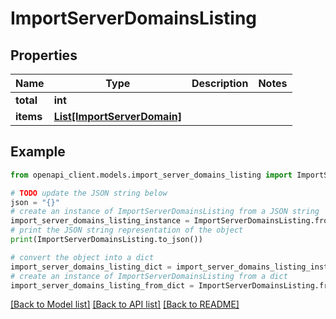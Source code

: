 # ImportServerDomainsListing


## Properties

Name | Type | Description | Notes
------------ | ------------- | ------------- | -------------
**total** | **int** |  | 
**items** | [**List[ImportServerDomain]**](ImportServerDomain.md) |  | 

## Example

```python
from openapi_client.models.import_server_domains_listing import ImportServerDomainsListing

# TODO update the JSON string below
json = "{}"
# create an instance of ImportServerDomainsListing from a JSON string
import_server_domains_listing_instance = ImportServerDomainsListing.from_json(json)
# print the JSON string representation of the object
print(ImportServerDomainsListing.to_json())

# convert the object into a dict
import_server_domains_listing_dict = import_server_domains_listing_instance.to_dict()
# create an instance of ImportServerDomainsListing from a dict
import_server_domains_listing_from_dict = ImportServerDomainsListing.from_dict(import_server_domains_listing_dict)
```
[[Back to Model list]](../README.md#documentation-for-models) [[Back to API list]](../README.md#documentation-for-api-endpoints) [[Back to README]](../README.md)


